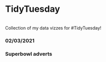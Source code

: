 # TidyTuesday
<br>
Collection of my data vizzes for #TidyTuesday!

<br>

### 02/03/2021
### Superbowl adverts